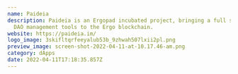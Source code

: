 ```yaml
---
name: Paideia
description: Paideia is an Ergopad incubated project, bringing a full suite of
  DAO management tools to the Ergo blockchain.
website: https://paideia.im/
logo_image: 3skifltqrfeeyalub53b_9zhwah507lxii2pl.png
preview_image: screen-shot-2022-04-11-at-10.17.46-am.png
category: dApps
date: 2022-04-11T17:18:35.857Z
---
```

